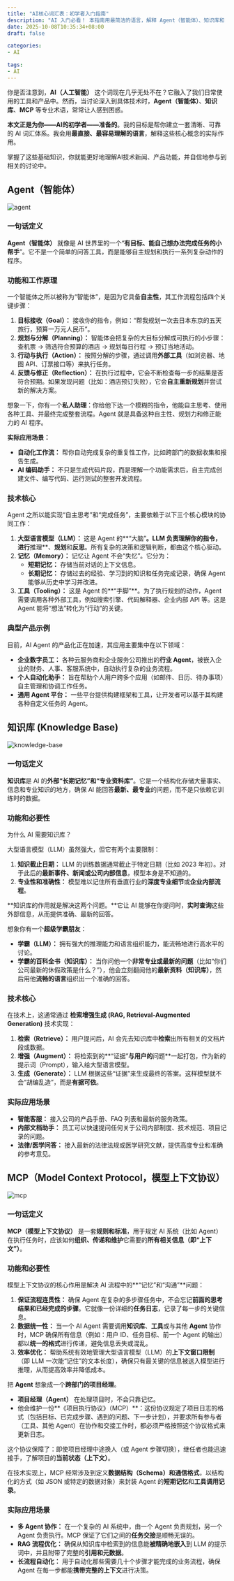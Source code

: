 ```yaml
---
title: "AI核心词汇表：初学者入门指南"
description: "AI 入门必看！ 本指南用最简洁的语言，解释 Agent（智能体）、知识库和 MCP 等核心 AI 术语。告别困惑，轻松理解 AI 工作原理。"
date: 2025-10-08T10:35:34+08:00
draft: false

categories:
- AI

tags:
- AI
---
```



你是否注意到，**AI（人工智能）** 这个词现在几乎无处不在？它融入了我们日常使用的工具和产品中。然而，当讨论深入到具体技术时，**Agent（智能体）**、**知识库**、**MCP** 等专业术语，常常让人感到困惑。

**本文正是为你——AI的初学者——准备的**。我的目标是帮你建立一套清晰、可靠的 AI 词汇体系。我会用**最直接、最容易理解的语言**，解释这些核心概念的实际作用。

掌握了这些基础知识，你就能更好地理解AI技术新闻、产品功能，并自信地参与到相关的讨论中。


## Agent（智能体）

![agent](agent.webp)

### 一句话定义

**Agent（智能体）** 就像是 AI 世界里的一个“**有目标、能自己想办法完成任务的小帮手**”。它不是一个简单的问答工具，而是能够自主规划和执行一系列复杂动作的程序。

### 功能和工作原理

一个智能体之所以被称为“智能体”，是因为它具备**自主性**，其工作流程包括四个关键步骤：

1.  **目标接收（Goal）：** 接收你的指令，例如：“帮我规划一次去日本东京的五天旅行，预算一万元人民币”。
2.  **规划与分解（Planning）：** 智能体会把复杂的大目标分解成可执行的小步骤：查机票 $\rightarrow$ 筛选符合预算的酒店 $\rightarrow$ 规划每日行程 $\rightarrow$ 预订当地活动。
3.  **行动与执行（Action）：** 按照分解的步骤，通过调用**外部工具**（如浏览器、地图 API、订票接口等）来执行任务。
4.  **反馈与修正（Reflection）：** 在执行过程中，它会不断检查每一步的结果是否符合预期。如果发现问题（比如：酒店预订失败），它会**自主重新规划**并尝试新的解决方案。

想象一下，你有一个**私人助理**：你给他下达一个模糊的指令，他能自主思考、使用各种工具、并最终完成整套流程。Agent 就是具备这种自主性、规划力和修正能力的 AI 程序。

**实际应用场景：**

* **自动化工作流：** 帮你自动完成复杂的重复性工作，比如跨部门的数据收集和报告生成。
* **AI 编码助手：** 不只是生成代码片段，而是理解一个功能需求后，自主完成创建文件、编写代码、运行测试的整套开发流程。

### 技术核心

Agent 之所以能实现“自主思考”和“完成任务”，主要依赖于以下三个核心模块的协同工作：

1.  **大型语言模型（LLM）：** 这是 Agent 的**“大脑”**。LLM 负责理解你的指令，进行**推理**、**规划**和**反思**。所有复杂的决策和逻辑判断，都由这个核心驱动。
2.  **记忆（Memory）：** 记忆让 Agent 不会“失忆”。它分为：
    * **短期记忆：** 存储当前对话的上下文信息。
    * **长期记忆：** 存储过去的经验、学习到的知识和任务完成记录，确保 Agent 能够从历史中学习并改进。
3.  **工具（Tooling）：** 这是 Agent 的**“手脚”**。为了执行规划的动作，Agent 需要调用各种外部工具，例如搜索引擎、代码解释器、企业内部 API 等。这是 Agent 能将“想法”转化为“行动”的关键。

### 典型产品示例

目前，AI Agent 的产品化正在加速，其应用主要集中在以下领域：

* **企业数字员工：** 各种云服务商和企业服务公司推出的**行业 Agent**，被嵌入企业的财务、人事、客服系统中，自动执行复杂的业务流程。
* **个人自动化助手：** 旨在帮助个人用户跨多个应用（如邮件、日历、待办事项）自主管理和协调工作任务。
* **通用 Agent 平台：** 一些平台提供构建框架和工具，让开发者可以基于其构建各种自定义任务的 Agent。


## 知识库 (Knowledge Base)

![knowledge-base](knowledge-base.webp)


### 一句话定义

**知识库**是 AI 的**外部“长期记忆”和“专业资料库”**。它是一个结构化存储大量事实、信息和专业知识的地方，确保 AI 能回答**最新、最专业**的问题，而不是只依赖它训练时的数据。

### 功能和必要性

为什么 AI 需要知识库？

大型语言模型（LLM）虽然强大，但它有两个主要限制：

1.  **知识截止日期：** LLM 的训练数据通常截止于特定日期（比如 2023 年初）。对于此后的**最新事件、新闻或公司内部信息**，模型本身是不知道的。
2.  **专业性和准确性：** 模型难以记住所有垂直行业的**深度专业细节**或**企业内部流程**。

**知识库的作用就是解决这两个问题。**它让 AI 能够在你提问时，**实时查询**这些外部信息，从而提供准确、最新的回答。

想象你有一个**超级学霸朋友**：

* **学霸（LLM）：** 拥有强大的推理能力和语言组织能力，能流畅地进行高水平的讨论。
* **学霸的百科全书（知识库）：** 当你问他一个**非常专业或最新的问题**（比如“你们公司最新的休假政策是什么？”），他会立刻翻阅他的**最新资料（知识库）**，然后用他**流畅的语言**组织出一个准确的回答。

### 技术核心


在技术上，这通常通过 **检索增强生成 (RAG, Retrieval-Augmented Generation)** 技术实现：

1.  **检索（Retrieve）：** 用户提问后，AI 会先去知识库中**检索**出所有相关的文档片段或数据。
2.  **增强（Augment）：** 将检索到的**“证据”**与用户的**问题**一起打包，作为新的提示词（Prompt），输入给大型语言模型。
3.  **生成（Generate）：** LLM 根据这些“证据”来生成最终的答案。这样模型就不会“胡编乱造”，而是**有据可依**。

### 实际应用场景

* **智能客服：** 接入公司的产品手册、FAQ 列表和最新的服务政策。
* **内部文档助手：** 员工可以快速提问任何关于公司内部制度、技术规范、项目记录的问题。
* **法律/医学问答：** 接入最新的法律法规或医学研究文献，提供高度专业和准确的参考意见。


## MCP（Model Context Protocol，模型上下文协议）

![mcp](mcp.webp)


### 一句话定义

**MCP（模型上下文协议）** 是一套**规则和标准**，用于规定 AI 系统（比如 Agent）在执行任务时，应该如何**组织、传递和维护**它需要的**所有相关信息（即“上下文”）**。

### 功能和必要性

模型上下文协议的核心作用是解决 AI 流程中的**“记忆”和“沟通”**问题：

1.  **保证流程连贯性：** 确保 Agent 在复杂的多步骤任务中，不会忘记**前面的思考结果和已经完成的步骤**。它就像一份详细的**任务日志**，记录了每一步的关键信息。
2.  **数据统一性：** 当一个 AI Agent 需要调用**知识库**、**工具**或与其他 **Agent** 协作时，MCP 确保所有信息（例如：用户 ID、任务目标、前一个 Agent 的输出）都以**统一的格式**进行传递，避免信息丢失或混乱。
3.  **效率优化：** 帮助系统有效地管理大型语言模型（LLM）的**上下文窗口限制**（即 LLM 一次能“记住”的文本长度），确保只有最关键的信息被送入模型进行推理，从而提高效率并降低成本。


把 **Agent** 想象成一个**跨部门的项目经理**。

* **项目经理（Agent）** 在处理项目时，不会只靠记忆。
* 他会维护一份**《项目执行协议》（MCP）**：这份协议规定了项目日志的格式（包括目标、已完成步骤、遇到的问题、下一步计划），并要求所有参与者（工具、其他 Agent）在协作和交接工作时，都必须严格按照这个协议格式来更新日志。

这个协议保障了：即使项目经理中途换人（或 Agent 步骤切换），继任者也能迅速接手，了解项目的**当前状态（上下文）**。

在技术实现上，MCP 经常涉及到定义**数据结构（Schema）**和**通信格式**，以结构化的方式（如 JSON 或特定的数据对象）来封装 Agent 的**短期记忆**和**工具调用记录**。

### 实际应用场景

* **多 Agent 协作：** 在一个复杂的 AI 系统中，由一个 Agent 负责规划，另一个 Agent 负责执行。MCP 保证了它们之间的**任务交接**是顺畅无误的。
* **RAG 流程优化：** 确保从知识库中检索到的信息能**被精确地嵌入**到 LLM 的提示词中，并且附带了完整的**引用和元数据**。
* **长流程自动化：** 用于自动化那些需要几十个步骤才能完成的业务流程，确保 Agent 在每一步都能**携带完整的上下文**进行决策。
